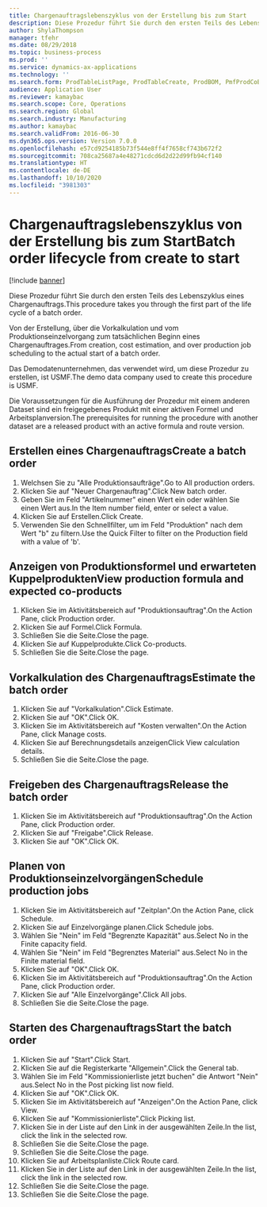 ```yaml
---
title: Chargenauftragslebenszyklus von der Erstellung bis zum Start
description: Diese Prozedur führt Sie durch den ersten Teils des Lebenszyklus eines Chargenauftrags.
author: ShylaThompson
manager: tfehr
ms.date: 08/29/2018
ms.topic: business-process
ms.prod: ''
ms.service: dynamics-ax-applications
ms.technology: ''
ms.search.form: ProdTableListPage, ProdTableCreate, ProdBOM, PmfProdCoBy, ProdParmCostEstimation, ProdCalcTrans, ProdParmRelease, ProdSchedule, ProdRouteJob, ProdParmStartUp, ProdJournalTransBOM, ProdJournalTransRoute
audience: Application User
ms.reviewer: kamaybac
ms.search.scope: Core, Operations
ms.search.region: Global
ms.search.industry: Manufacturing
ms.author: kamaybac
ms.search.validFrom: 2016-06-30
ms.dyn365.ops.version: Version 7.0.0
ms.openlocfilehash: e57cd9254185b73f544e8ff4f7658cf743b672f2
ms.sourcegitcommit: 708ca25687a4e48271cdcd6d2d22d99fb94cf140
ms.translationtype: HT
ms.contentlocale: de-DE
ms.lasthandoff: 10/10/2020
ms.locfileid: "3981303"
---
```

# <a name="batch-order-lifecycle-from-create-to-start"></a><span data-ttu-id="dcd7a-103">Chargenauftragslebenszyklus von der Erstellung bis zum Start</span><span class="sxs-lookup"><span data-stu-id="dcd7a-103">Batch order lifecycle from create to start</span></span>

[!include [banner](../../includes/banner.md)]

<span data-ttu-id="dcd7a-104">Diese Prozedur führt Sie durch den ersten Teils des Lebenszyklus eines Chargenauftrags.</span><span class="sxs-lookup"><span data-stu-id="dcd7a-104">This procedure takes you through the first part of the life cycle of a batch order.</span></span>

<span data-ttu-id="dcd7a-105">Von der Erstellung, über die Vorkalkulation und vom Produktionseinzelvorgang zum tatsächlichen Beginn eines Chargenauftrages.</span><span class="sxs-lookup"><span data-stu-id="dcd7a-105">From creation, cost estimation, and over production job scheduling to the actual start of a batch order.</span></span>



<span data-ttu-id="dcd7a-106">Das Demodatenunternehmen, das verwendet wird, um diese Prozedur zu erstellen, ist USMF.</span><span class="sxs-lookup"><span data-stu-id="dcd7a-106">The demo data company used to create this procedure is USMF.</span></span> 



<span data-ttu-id="dcd7a-107">Die Voraussetzungen für die Ausführung der Prozedur mit einem anderen Dataset sind ein freigegebenes Produkt mit einer aktiven Formel und Arbeitsplanversion.</span><span class="sxs-lookup"><span data-stu-id="dcd7a-107">The prerequisites for running the procedure with another dataset are a released product with an active formula and route version.</span></span>


## <a name="create-a-batch-order"></a><span data-ttu-id="dcd7a-108">Erstellen eines Chargenauftrags</span><span class="sxs-lookup"><span data-stu-id="dcd7a-108">Create a batch order</span></span>
1. <span data-ttu-id="dcd7a-109">Welchsen Sie zu "Alle Produktionsaufträge".</span><span class="sxs-lookup"><span data-stu-id="dcd7a-109">Go to All production orders.</span></span>
2. <span data-ttu-id="dcd7a-110">Klicken Sie auf "Neuer Chargenauftrag".</span><span class="sxs-lookup"><span data-stu-id="dcd7a-110">Click New batch order.</span></span>
3. <span data-ttu-id="dcd7a-111">Geben Sie im Feld "Artikelnummer" einen Wert ein oder wählen Sie einen Wert aus.</span><span class="sxs-lookup"><span data-stu-id="dcd7a-111">In the Item number field, enter or select a value.</span></span>
4. <span data-ttu-id="dcd7a-112">Klicken Sie auf Erstellen.</span><span class="sxs-lookup"><span data-stu-id="dcd7a-112">Click Create.</span></span>
5. <span data-ttu-id="dcd7a-113">Verwenden Sie den Schnellfilter, um im Feld "Produktion" nach dem Wert "b" zu filtern.</span><span class="sxs-lookup"><span data-stu-id="dcd7a-113">Use the Quick Filter to filter on the Production field with a value of 'b'.</span></span>

## <a name="view-production-formula-and-expected-co-products"></a><span data-ttu-id="dcd7a-114">Anzeigen von Produktionsformel und erwarteten Kuppelprodukten</span><span class="sxs-lookup"><span data-stu-id="dcd7a-114">View production formula and expected co-products</span></span>
1. <span data-ttu-id="dcd7a-115">Klicken Sie im Aktivitätsbereich auf "Produktionsauftrag".</span><span class="sxs-lookup"><span data-stu-id="dcd7a-115">On the Action Pane, click Production order.</span></span>
2. <span data-ttu-id="dcd7a-116">Klicken Sie auf Formel.</span><span class="sxs-lookup"><span data-stu-id="dcd7a-116">Click Formula.</span></span>
3. <span data-ttu-id="dcd7a-117">Schließen Sie die Seite.</span><span class="sxs-lookup"><span data-stu-id="dcd7a-117">Close the page.</span></span>
4. <span data-ttu-id="dcd7a-118">Klicken Sie auf Kuppelprodukte.</span><span class="sxs-lookup"><span data-stu-id="dcd7a-118">Click Co-products.</span></span>
5. <span data-ttu-id="dcd7a-119">Schließen Sie die Seite.</span><span class="sxs-lookup"><span data-stu-id="dcd7a-119">Close the page.</span></span>

## <a name="estimate-the-batch-order"></a><span data-ttu-id="dcd7a-120">Vorkalkulation des Chargenauftrags</span><span class="sxs-lookup"><span data-stu-id="dcd7a-120">Estimate the batch order</span></span>
1. <span data-ttu-id="dcd7a-121">Klicken Sie auf "Vorkalkulation".</span><span class="sxs-lookup"><span data-stu-id="dcd7a-121">Click Estimate.</span></span>
2. <span data-ttu-id="dcd7a-122">Klicken Sie auf "OK".</span><span class="sxs-lookup"><span data-stu-id="dcd7a-122">Click OK.</span></span>
3. <span data-ttu-id="dcd7a-123">Klicken Sie im Aktivitätsbereich auf "Kosten verwalten".</span><span class="sxs-lookup"><span data-stu-id="dcd7a-123">On the Action Pane, click Manage costs.</span></span>
4. <span data-ttu-id="dcd7a-124">Klicken Sie auf Berechnungsdetails anzeigen</span><span class="sxs-lookup"><span data-stu-id="dcd7a-124">Click View calculation details.</span></span>
5. <span data-ttu-id="dcd7a-125">Schließen Sie die Seite.</span><span class="sxs-lookup"><span data-stu-id="dcd7a-125">Close the page.</span></span>

## <a name="release-the-batch-order"></a><span data-ttu-id="dcd7a-126">Freigeben des Chargenauftrags</span><span class="sxs-lookup"><span data-stu-id="dcd7a-126">Release the batch order</span></span>
1. <span data-ttu-id="dcd7a-127">Klicken Sie im Aktivitätsbereich auf "Produktionsauftrag".</span><span class="sxs-lookup"><span data-stu-id="dcd7a-127">On the Action Pane, click Production order.</span></span>
2. <span data-ttu-id="dcd7a-128">Klicken Sie auf "Freigabe".</span><span class="sxs-lookup"><span data-stu-id="dcd7a-128">Click Release.</span></span>
3. <span data-ttu-id="dcd7a-129">Klicken Sie auf "OK".</span><span class="sxs-lookup"><span data-stu-id="dcd7a-129">Click OK.</span></span>

## <a name="schedule-production-jobs"></a><span data-ttu-id="dcd7a-130">Planen von Produktionseinzelvorgängen</span><span class="sxs-lookup"><span data-stu-id="dcd7a-130">Schedule production jobs</span></span>
1. <span data-ttu-id="dcd7a-131">Klicken Sie im Aktivitätsbereich auf "Zeitplan".</span><span class="sxs-lookup"><span data-stu-id="dcd7a-131">On the Action Pane, click Schedule.</span></span>
2. <span data-ttu-id="dcd7a-132">Klicken Sie auf Einzelvorgänge planen.</span><span class="sxs-lookup"><span data-stu-id="dcd7a-132">Click Schedule jobs.</span></span>
3. <span data-ttu-id="dcd7a-133">Wählen Sie "Nein" im Feld "Begrenzte Kapazität" aus.</span><span class="sxs-lookup"><span data-stu-id="dcd7a-133">Select No in the Finite capacity field.</span></span>
4. <span data-ttu-id="dcd7a-134">Wählen Sie "Nein" im Feld "Begrenztes Material" aus.</span><span class="sxs-lookup"><span data-stu-id="dcd7a-134">Select No in the Finite material field.</span></span>
5. <span data-ttu-id="dcd7a-135">Klicken Sie auf "OK".</span><span class="sxs-lookup"><span data-stu-id="dcd7a-135">Click OK.</span></span>
6. <span data-ttu-id="dcd7a-136">Klicken Sie im Aktivitätsbereich auf "Produktionsauftrag".</span><span class="sxs-lookup"><span data-stu-id="dcd7a-136">On the Action Pane, click Production order.</span></span>
7. <span data-ttu-id="dcd7a-137">Klicken Sie auf "Alle Einzelvorgänge".</span><span class="sxs-lookup"><span data-stu-id="dcd7a-137">Click All jobs.</span></span>
8. <span data-ttu-id="dcd7a-138">Schließen Sie die Seite.</span><span class="sxs-lookup"><span data-stu-id="dcd7a-138">Close the page.</span></span>

## <a name="start-the-batch-order"></a><span data-ttu-id="dcd7a-139">Starten des Chargenauftrags</span><span class="sxs-lookup"><span data-stu-id="dcd7a-139">Start the batch order</span></span>
1. <span data-ttu-id="dcd7a-140">Klicken Sie auf "Start".</span><span class="sxs-lookup"><span data-stu-id="dcd7a-140">Click Start.</span></span>
2. <span data-ttu-id="dcd7a-141">Klicken Sie auf die Registerkarte "Allgemein".</span><span class="sxs-lookup"><span data-stu-id="dcd7a-141">Click the General tab.</span></span>
3. <span data-ttu-id="dcd7a-142">Wählen Sie im Feld "Kommissionierliste jetzt buchen" die Antwort "Nein" aus.</span><span class="sxs-lookup"><span data-stu-id="dcd7a-142">Select No in the Post picking list now field.</span></span>
4. <span data-ttu-id="dcd7a-143">Klicken Sie auf "OK".</span><span class="sxs-lookup"><span data-stu-id="dcd7a-143">Click OK.</span></span>
5. <span data-ttu-id="dcd7a-144">Klicken Sie im Aktivitätsbereich auf "Anzeigen".</span><span class="sxs-lookup"><span data-stu-id="dcd7a-144">On the Action Pane, click View.</span></span>
6. <span data-ttu-id="dcd7a-145">Klicken Sie auf "Kommissionierliste".</span><span class="sxs-lookup"><span data-stu-id="dcd7a-145">Click Picking list.</span></span>
7. <span data-ttu-id="dcd7a-146">Klicken Sie in der Liste auf den Link in der ausgewählten Zeile.</span><span class="sxs-lookup"><span data-stu-id="dcd7a-146">In the list, click the link in the selected row.</span></span>
8. <span data-ttu-id="dcd7a-147">Schließen Sie die Seite.</span><span class="sxs-lookup"><span data-stu-id="dcd7a-147">Close the page.</span></span>
9. <span data-ttu-id="dcd7a-148">Schließen Sie die Seite.</span><span class="sxs-lookup"><span data-stu-id="dcd7a-148">Close the page.</span></span>
10. <span data-ttu-id="dcd7a-149">Klicken Sie auf Arbeitsplanliste.</span><span class="sxs-lookup"><span data-stu-id="dcd7a-149">Click Route card.</span></span>
11. <span data-ttu-id="dcd7a-150">Klicken Sie in der Liste auf den Link in der ausgewählten Zeile.</span><span class="sxs-lookup"><span data-stu-id="dcd7a-150">In the list, click the link in the selected row.</span></span>
12. <span data-ttu-id="dcd7a-151">Schließen Sie die Seite.</span><span class="sxs-lookup"><span data-stu-id="dcd7a-151">Close the page.</span></span>
13. <span data-ttu-id="dcd7a-152">Schließen Sie die Seite.</span><span class="sxs-lookup"><span data-stu-id="dcd7a-152">Close the page.</span></span>

